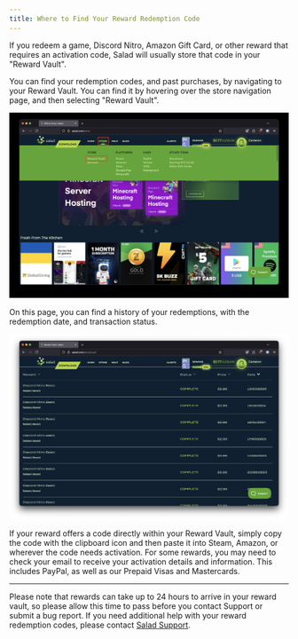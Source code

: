 ```yaml
---
title: Where to Find Your Reward Redemption Code
---
```


If you redeem a game, Discord Nitro, Amazon Gift Card, or other reward that requires an activation code, Salad will
usually store that code in your "Reward Vault".

You can find your redemption codes, and past purchases, by navigating to your Reward Vault. You can find it by hovering
over the store navigation page, and then selecting "Reward Vault".

![](../../../../content/images/guides/using-the-salad-app/where-to-find-your-reward-redemption-code-1.png)

On this page, you can find a history of your redemptions, with the redemption date, and transaction status.

![](../../../../content/images/guides/using-the-salad-app/where-to-find-your-reward-redemption-code-2.png)

If your reward offers a code directly within your Reward Vault, simply copy the code with the clipboard icon and then
paste it into Steam, Amazon, or wherever the code needs activation. For some rewards, you may need to check your email
to receive your activation details and information. This includes PayPal, as well as our Prepaid Visas and Mastercards.

---

Please note that rewards can take up to 24 hours to arrive in your reward vault, so please allow this time to pass
before you contact Support or submit a bug report. If you need additional help with your reward redemption codes, please
contact [Salad Support](/docs/guides/your-pc/216-how-to-create-a-support-ticket).
